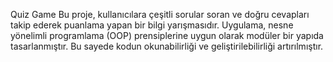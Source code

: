 Quiz Game
Bu proje, kullanıcılara çeşitli sorular soran ve doğru cevapları takip ederek puanlama yapan bir bilgi yarışmasıdır. Uygulama, nesne yönelimli programlama (OOP) prensiplerine uygun olarak modüler bir yapıda tasarlanmıştır. Bu sayede kodun okunabilirliği ve geliştirilebilirliği artırılmıştır.

